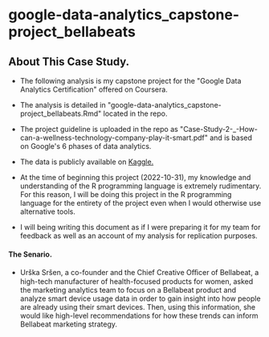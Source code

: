 # google-data-analytics_capstone-project_bellabeats

## About This Case Study.

- The following analysis is my capstone project for the "Google Data Analytics Certification" offered on Coursera.

- The analysis is detailed in "google-data-analytics_capstone-project_bellabeats.Rmd" located in the repo.

- The project guideline is uploaded in the repo as "Case-Study-2-_-How-can-a-wellness-technology-company-play-it-smart.pdf" and is based on Google's 6 phases of data analytics.

- The data is publicly available on
[Kaggle.](https://www.kaggle.com/datasets/arashnic/fitbit)

- At the time of beginning this project (2022-10-31), my knowledge and understanding of the R programming language is extremely rudimentary. For this reason, I will be doing this project in the R programming language for the entirety of the project even when I would otherwise use alternative tools. 

- I will being writing this document as if I were preparing it for my team for feedback as well as an account of my analysis for replication purposes.

#### The Senario.

- Urška Sršen, a co-founder and the Chief Creative Oﬃcer of Bellabeat, a high-tech manufacturer of health-focused
products for women, asked the marketing analytics team to focus on a Bellabeat product and analyze smart device usage data in order to gain insight into how people are already using their smart devices. Then, using this information, she would like high-level recommendations for how these trends can inform Bellabeat marketing strategy.



